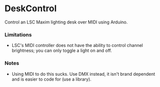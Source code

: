 # DeskControl
Control an LSC Maxim lighting desk over MIDI using Arduino.

### Limitations
* LSC's MIDI controller does not have the ability to control channel brightness; you can only toggle a light on and off.

### Notes
* Using MIDI to do this sucks. Use DMX instead, it isn't brand dependent and is easier to code for (use a library).
